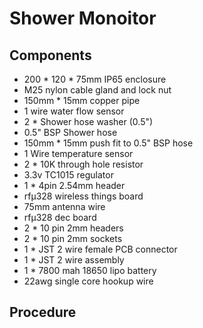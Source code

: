 # Shower Monoitor
## Components

- 200 * 120 * 75mm  IP65 enclosure
- M25 nylon cable gland and lock nut
- 150mm * 15mm copper pipe
- 1 wire water flow sensor
- 2 * Shower hose washer (0.5")
- 0.5" BSP Shower hose
- 150mm * 15mm push fit to 0.5" BSP hose
- 1 Wire temperature sensor
- 2 * 10K through hole resistor
- 3.3v TC1015 regulator
- 1 * 4pin 2.54mm header
- rfµ328 wireless things board
- 75mm antenna wire
- rfµ328 dec board
- 2 * 10 pin 2mm headers
- 2 * 10 pin 2mm sockets
- 1 * JST 2 wire female PCB connector
- 1 * JST 2 wire assembly
- 1 * 7800 mah 18650 lipo battery
- 22awg single core hookup wire

## Procedure


